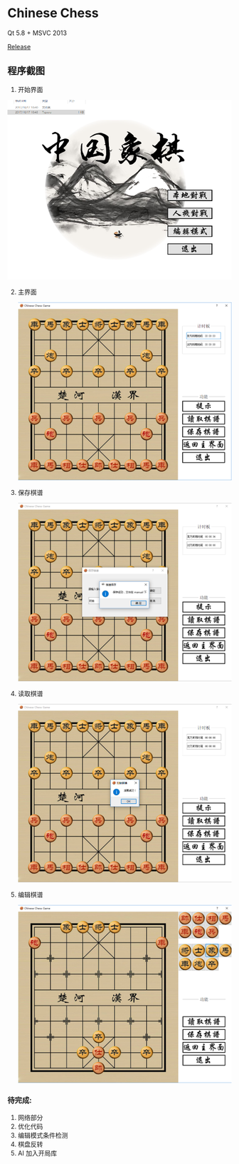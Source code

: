 # Chinese Chess 

Qt 5.8 + MSVC 2013

[Release]()



## 程序截图

1. 开始界面



![](./pics/1.png)

2. 主界面

   ![](pics/2.png)

3. 保存棋谱

   ![](pics/3.png)

4. 读取棋谱

   ![](pics/4.png)

5. 编辑棋谱

   ![](pics/5.png)

###  待完成:

1. 网络部分
2. 优化代码
3. 编辑模式条件检测
4. 棋盘反转
5. AI 加入开局库


